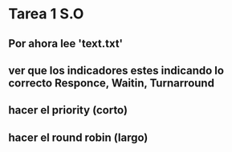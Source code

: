 # Tarea 1 S.O

## Por ahora lee 'text.txt'

## ver que los indicadores estes indicando lo correcto Responce, Waitin, Turnarround
## hacer el priority (corto)
## hacer el round robin (largo)
## 
